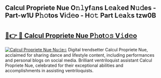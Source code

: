 ## Calcul Propriete Nue O𝚗𝚕yf𝚊ns L𝚎a𝚔ed N𝚞𝚍es - Part-w1U P𝚑𝚘tos Vi𝚍𝚎o - H𝚘𝚝 Part L𝚎a𝚔s tzw0B

# <h2><a href="http://kfdqen7.oniu.top/?m=Calcul+Propriete+Nue">🔗👉 🔴 Calcul Propriete Nue P𝚑ot𝚘𝚜 V𝚒d𝚎o</a></h2>

[![Calcul Propriete Nue Nu𝚍e𝚜](https://i.imgur.com/0qMVB7G.gif)](http://kfdqen7.oniu.top/?m=Calcul+Propriete+Nue)
Digital trendsetter Calcul Propriete Nue, acclaimed for sharing dance and lifestyle content, including performances and personal blogs on social media. Brilliant ventriloquist assistant Calcul Propriete Nue, celebrated for their exceptional abilities and accomplishments in assisting ventriloquists.  
